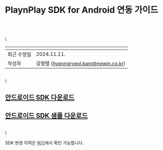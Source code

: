 # PlaynPlay SDK for Android 연동 가이드

\
\
\
\

| <!-- -->    | <!-- --> |
|-------------|----------|
| 최근 수정일 | 2024.11.11. |
| 작성자     | 감형렬 (hyeongryeol.kam@newin.co.kr) |

\
\

## [안드로이드 SDK 다운로드](https://app.playnplay.com/sdks/latest/NPlayerSDK-android.zip)

## [안드로이드 SDK 샘플 다운로드](https://app.playnplay.com/sdks/latest/NPlayerSDKSample-android.zip)

\
\

SDK 변경 이력은 [여기](./revision-history/home.md)에서 확인 가능합니다.
